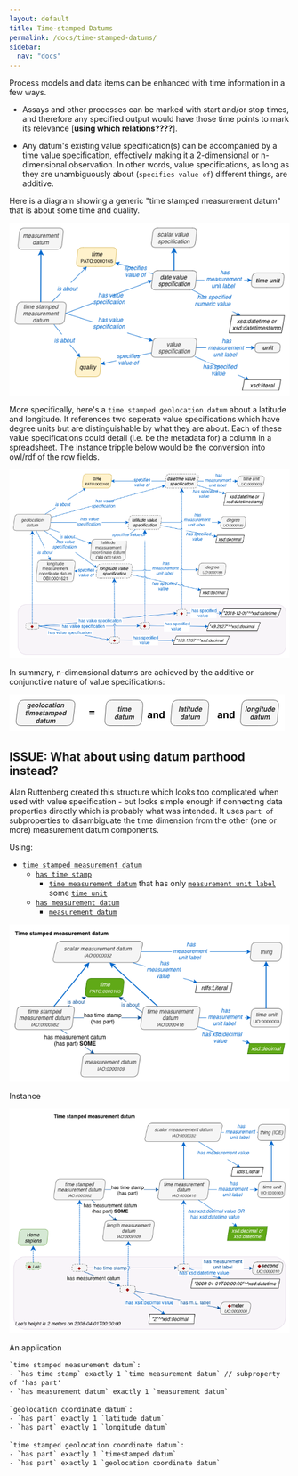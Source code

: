 ```yaml
---
layout: default
title: Time-stamped Datums
permalink: /docs/time-stamped-datums/
sidebar:
  nav: "docs"
---
```


Process models and data items can be enhanced with time information in a few ways.   

- Assays and other processes can be marked with start and/or stop times, and therefore any specified output would have those time points to mark its relevance [**using which relations????**]. 

- Any datum's existing value specification(s) can be accompanied by a time value specification, effectively making it a 2-dimensional or n-dimensional observation. In other words, value specifications, as long as they are unambiguously about (`specifies value of`) different things, are additive. 

Here is a diagram showing a generic "time stamped measurement datum" that is about some time and quality.

<img src="/assets/images/docs/data_timestamp_datum_2.png">

More specifically, here's a `time stamped geolocation datum` about a latitude and longitude. It references two seperate value specifications which have degree units but are distinguishable by what they are about. Each of these value specifications could detail (i.e. be the metadata for) a column in a spreadsheet. The instance tripple below would be the conversion into owl/rdf of the row fields.

<img src="/assets/images/docs/data_timestamped_geolocation_3.png">

In summary, n-dimensional datums are achieved by the additive or conjunctive nature of value specifications:

<img src="/assets/images/docs/data_timestamp_datum_conjunction.png">

## ISSUE: What about using datum parthood instead? 

Alan Ruttenberg created this structure which looks too complicated when used with value specification - but looks simple enough if connecting data properties directly which is probably what was intended. It uses `part of` subproperties to disambiguate the time dimension from the other (one or more) measurement datum components.

Using:

- [`time stamped measurement datum`](http://purl.obolibrary.org/obo/IAO_0000582)
  - [`has time stamp`](http://purl.obolibrary.org/obo/IAO_0000416)
    - [`time measurement datum`](http://purl.obolibrary.org/obo/IAO_0000416) that has only [`measurement unit label`](http://purl.obolibrary.org/obo/IAO_0000039) some [`time unit`]()
  - [`has measurement datum`](http://purl.obolibrary.org/obo/IAO_0000583) 
    - [`measurement datum`](http://purl.obolibrary.org/obo/IAO_0000109) 


<img src="/assets/images/docs/data_timestamp_structure.png">

Instance

<img src="/assets/images/docs/data_timestamp_length.png">

An application 

    `time stamped measurement datum`:
    - `has time stamp` exactly 1 `time measurement datum` // subproperty of 'has part'
    - `has measurement datum` exactly 1 `measurement datum`

    `geolocation coordinate datum`:
    - `has part` exactly 1 `latitude datum` 
    - `has part` exactly 1 `longitude datum`

    `time stamped geolocation coordinate datum`:
    - `has part` exactly 1 `timestamped datum` 
    - `has part` exactly 1 `geolocation coordinate datum`

